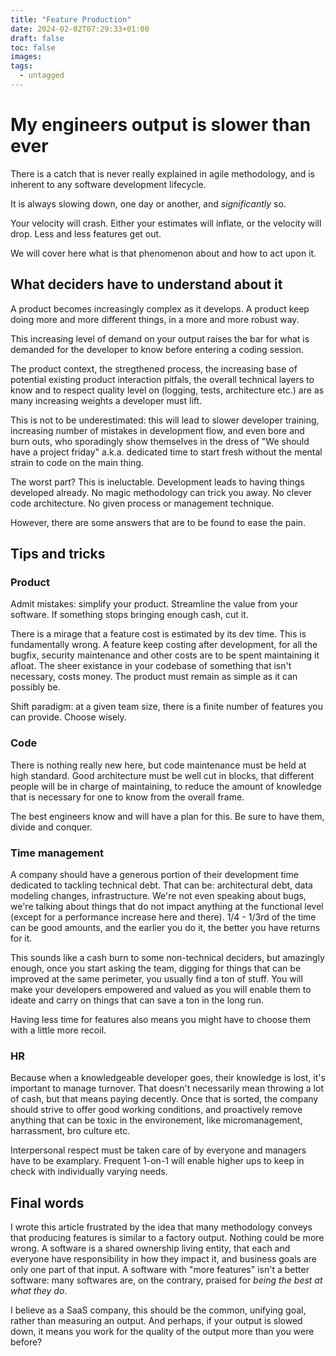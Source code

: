 ```yaml
---
title: "Feature Production"
date: 2024-02-02T07:29:33+01:00
draft: false
toc: false
images:
tags: 
  - untagged
---
```


# My engineers output is slower than ever

There is a catch that is never really explained in agile methodology, and is inherent to any software development lifecycle.

It is always slowing down, one day or another, and *significantly* so.

Your velocity will crash. Either your estimates will inflate, or the velocity will drop. Less and less features get out.

We will cover here what is that phenomenon about and how to act upon it.

## What deciders have to understand about it

A product becomes increasingly complex as it develops. A product keep doing more and more different things, in a more and more robust way.

This increasing level of demand on your output raises the bar for what is demanded for the developer to know before entering a coding session.

The product context, the stregthened process, the increasing base of potential existing product interaction pitfals, the overall technical layers to know and to respect quality level on (logging, tests, architecture etc.) are as many increasing weights a developer must lift. 

This is not to be underestimated: this will lead to slower developer training, increasing number of mistakes in development flow, and even bore and burn outs, who sporadingly show themselves in the dress of "We should have a project friday" a.k.a. dedicated time to start fresh without the mental strain to code on the main thing.

The worst part? This is ineluctable. Development leads to having things developed already. No magic methodology can trick you away. No clever code architecture. No given process or management technique.

However, there are some answers that are to be found to ease the pain.

## Tips and tricks

### Product

Admit mistakes: simplify your product. Streamline the value from your software. If something stops bringing enough cash, cut it.

There is a mirage that a feature cost is estimated by its dev time. This is fundamentally wrong. A feature keep costing after development, for all the bugfix, security maintenance and other costs are to be spent maintaining it afloat. The sheer existance in your codebase of something that isn't necessary, costs money. The product must remain as simple as it can possibly be.

Shift paradigm: at a given team size, there is a finite number of features you can provide. Choose wisely.

### Code

There is nothing really new here, but code maintenance must be held at high standard. Good architecture must be well cut in blocks, that different people will be in charge of maintaining, to reduce the amount of knowledge that is necessary for one to know from the overall frame.

The best engineers know and will have a plan for this. Be sure to have them, divide and conquer.

### Time management

A company should have a generous portion of their development time dedicated to tackling technical debt. That can be: architectural debt, data modeling changes, infrastructure. We're not even speaking about bugs, we're talking about things that do not impact anything at the functional level (except for a performance increase here and there). 1/4 - 1/3rd of the time can be good amounts, and the earlier you do it, the better you have returns for it.

This sounds like a cash burn to some non-technical deciders, but amazingly enough, once you start asking the team, digging for things that can be improved at the same perimeter, you usually find a ton of stuff. You will make your developers empowered and valued as you will enable them to ideate and carry on things that can save a ton in the long run.

Having less time for features also means you might have to choose them with a little more recoil.

### HR

Because when a knowledgeable developer goes, their knowledge is lost, it's important to manage turnover. That doesn't necessarily mean throwing a lot of cash, but that means paying decently. Once that is sorted, the company should strive to offer good working conditions, and proactively remove anything that can be toxic in the environement, like micromanagement, harrassment, bro culture etc.

Interpersonal respect must be taken care of by everyone and managers have to be examplary. Frequent 1-on-1 will enable higher ups to keep in check with individually varying needs. 

## Final words

I wrote this article frustrated by the idea that many methodology conveys that producing features is similar to a factory output. Nothing could be more wrong. A software is a shared ownership living entity, that each and everyone have responsibility in how they impact it, and business goals are only one part of that input. A software with "more features" isn't a better software: many softwares are, on the contrary, praised for *being the best at what they do*. 

I believe as a SaaS company, this should be the common, unifying goal, rather than measuring an output. And perhaps, if your output is slowed down, it means you work for the quality of the output more than you were before?